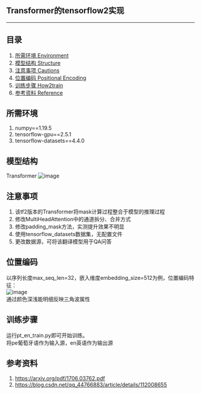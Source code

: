 ﻿## Transformer的tensorflow2实现
---

## 目录
1. [所需环境 Environment](#所需环境)
2. [模型结构 Structure](#模型结构)
3. [注意事项 Cautions](#注意事项)
4. [位置编码 Positional Encoding](#位置编码)
5. [训练步骤 How2train](#训练步骤)
6. [参考资料 Reference](#参考资料)

## 所需环境
1. numpy==1.19.5
2. tensorflow-gpu==2.5.1  
3. tensorflow-datasets==4.4.0  

## 模型结构
Transformer
![image]()

## 注意事项
1. 该tf2版本的Transformer将mask计算过程整合于模型的推理过程
2. 修改MultiHeadAttention中的通道拆分、合并方式
3. 修改padding_mask方法，实测提升效果不明显
4. 使用tensorflow_datasets数据集，无配置文件
5. 更改数据源，可将该翻译模型用于QA问答

## 位置编码
以序列长度max_seq_len=32，嵌入维度embedding_size=512为例，位置编码特征：  
![image]()  
通过颜色深浅能明细反映三角波属性

## 训练步骤
运行pt_en_train.py即可开始训练。  
将pe葡萄牙语作为输入源，en英语作为输出源 

## 参考资料
1. https://arxiv.org/pdf/1706.03762.pdf  
2. https://blog.csdn.net/qq_44766883/article/details/112008655

